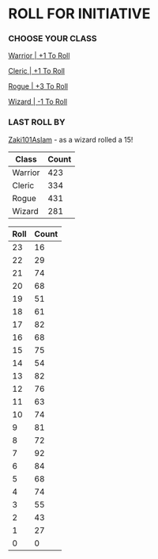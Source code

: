 # ROLL FOR INITIATIVE
### CHOOSE YOUR CLASS

[Warrior | +1 To Roll](https://github.com/benjaminsampica/benjaminsampica/issues/new?title=roll%7Cwarrior&body=Just+click+%27Submit+new+issue%27.)

[Cleric | +1 To Roll](https://github.com/benjaminsampica/benjaminsampica/issues/new?title=roll%7Ccleric&body=Just+click+%27Submit+new+issue%27.)

[Rogue | +3 To Roll](https://github.com/benjaminsampica/benjaminsampica/issues/new?title=roll%7Crogue&body=Just+click+%27Submit+new+issue%27.)

[Wizard | -1 To Roll](https://github.com/benjaminsampica/benjaminsampica/issues/new?title=roll%7Cwizard&body=Just+click+%27Submit+new+issue%27.)
### LAST ROLL BY
[Zaki101Aslam](https://www.github.com/Zaki101Aslam) - as a wizard rolled a 15!

|Class|Count|
|-|-|
|Warrior|423|
|Cleric|334|
|Rogue|431|
|Wizard|281|

|Roll|Count|
|-|-|
|23|16
|22|29
|21|74
|20|68
|19|51
|18|61
|17|82
|16|68
|15|75
|14|54
|13|82
|12|76
|11|63
|10|74
|9|81
|8|72
|7|92
|6|84
|5|68
|4|74
|3|55
|2|43
|1|27
|0|0
